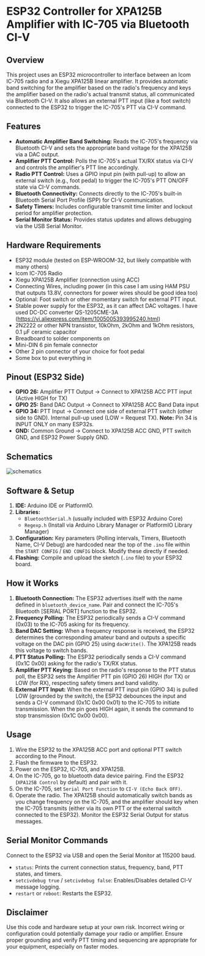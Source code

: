 # ESP32 Controller for XPA125B Amplifier with IC-705 via Bluetooth CI-V

## Overview

This project uses an ESP32 microcontroller to interface between an Icom IC-705 radio and a Xiegu XPA125B linear amplifier. It provides automatic band switching for the amplifier based on the radio's frequency and keys the amplifier based on the radio's actual transmit status, all communicated via Bluetooth CI-V. It also allows an external PTT input (like a foot switch) connected to the ESP32 to trigger the IC-705's PTT via CI-V command.

## Features

*   **Automatic Amplifier Band Switching:** Reads the IC-705's frequency via Bluetooth CI-V and sets the appropriate band voltage for the XPA125B via a DAC output.
*   **Amplifier PTT Control:** Polls the IC-705's actual TX/RX status via CI-V and controls the amplifier's PTT line accordingly.
*   **Radio PTT Control:** Uses a GPIO input pin (with pull-up) to allow an external switch (e.g., foot pedal) to trigger the IC-705's PTT ON/OFF state via CI-V commands.
*   **Bluetooth Connectivity:** Connects directly to the IC-705's built-in Bluetooth Serial Port Profile (SPP) for CI-V communication.
*   **Safety Timers:** Includes configurable transmit time limiter and lockout period for amplifier protection.
*   **Serial Monitor Status:** Provides status updates and allows debugging via the USB Serial Monitor.

## Hardware Requirements

*   ESP32 module (tested on ESP-WROOM-32, but likely compatible with many others)
*   Icom IC-705 Radio
*   Xiegu XPA125B Amplifier (connection using ACC)
*   Connecting Wires, including power (in this case I am using HAM PSU that outputs 13.8V, connectors for power wires should be good idea too)
*   Optional: Foot switch or other momentary switch for external PTT input.
*   Stable power supply for the ESP32, as it can affect DAC voltages. I have used DC-DC converter QS-1205CME-3A (https://vi.aliexpress.com/item/1005005393995240.html)
*   2N2222 or other NPN transistor, 10kOhm, 2kOhm and 1kOhm resistors, 0.1 µF ceramic capacitor
*   Breadboard to solder components on
*   Mini-DIN 6 pin female connector
*   Other 2 pin connector of your choice for foot pedal
*   Some box to put everything in

## Pinout (ESP32 Side)

*   **GPIO 26:** Amplifier PTT Output -> Connect to XPA125B ACC PTT input (Active HIGH for TX)
*   **GPIO 25:** Band DAC Output -> Connect to XPA125B ACC Band Data input
*   **GPIO 34:** PTT Input -> Connect one side of external PTT switch (other side to GND). Internal pull-up used (LOW = Request TX). **Note:** Pin 34 is INPUT ONLY on many ESP32s.
*   **GND:** Common Ground -> Connect to XPA125B ACC GND, PTT switch GND, and ESP32 Power Supply GND.

## Schematics

![schematics](https://github.com/user-attachments/assets/9c88de5a-8f9e-437e-92f0-efc036906c2f)



## Software & Setup

1.  **IDE:** Arduino IDE or PlatformIO.
2.  **Libraries:**
    *   `BluetoothSerial.h` (usually included with ESP32 Arduino Core)
    *   `Regexp.h` (Install via Arduino Library Manager or PlatformIO Library Manager)
3.  **Configuration:** Key parameters (Polling intervals, Timers, Bluetooth Name, CI-V Debug) are hardcoded near the top of the `.ino` file within the `START CONFIG` / `END CONFIG` block. Modify these directly if needed.
4.  **Flashing:** Compile and upload the sketch (`.ino` file) to your ESP32 board.

## How it Works

1.  **Bluetooth Connection:** The ESP32 advertises itself with the name defined in `bluetooth_device_name`. Pair and connect the IC-705's Bluetooth [SERIAL PORT] function to the ESP32.
2.  **Frequency Polling:** The ESP32 periodically sends a CI-V command (0x03) to the IC-705 asking for its frequency.
3.  **Band DAC Setting:** When a frequency response is received, the ESP32 determines the corresponding amateur band and outputs a specific voltage on the DAC pin (GPIO 25) using `dacWrite()`. The XPA125B reads this voltage to switch bands.
4.  **PTT Status Polling:** The ESP32 periodically sends a CI-V command (0x1C 0x00) asking for the radio's TX/RX status.
5.  **Amplifier PTT Keying:** Based on the radio's response to the PTT status poll, the ESP32 sets the Amplifier PTT pin (GPIO 26) HIGH (for TX) or LOW (for RX), respecting safety timers and band validity.
6.  **External PTT Input:** When the external PTT input pin (GPIO 34) is pulled LOW (grounded by the switch), the ESP32 debounces the input and sends a CI-V command (0x1C 0x00 0x01) to the IC-705 to initiate transmission. When the pin goes HIGH again, it sends the command to stop transmission (0x1C 0x00 0x00).

## Usage

1.  Wire the ESP32 to the XPA125B ACC port and optional PTT switch according to the Pinout.
2.  Flash the firmware to the ESP32.
3.  Power on the ESP32, IC-705, and XPA125B.
4.  On the IC-705, go to bluetooth data device pairing. Find the ESP32 (`XPA125B Control` by default) and pair with it.
5.  On the IC-705, set `Serial Port Function` to `CI-V (Echo Back OFF)`.
6.  Operate the radio. The XPA125B should automatically switch bands as you change frequency on the IC-705, and the amplifier should key when the IC-705 transmits (either via its own PTT or the external switch connected to the ESP32). Monitor the ESP32 Serial Output for status messages.

## Serial Monitor Commands

Connect to the ESP32 via USB and open the Serial Monitor at 115200 baud.

*   `status`: Prints the current connection status, frequency, band, PTT states, and timers.
*   `setcivdebug true` / `setcivdebug false`: Enables/Disables detailed CI-V message logging.
*   `restart` or `reboot`: Restarts the ESP32.

## Disclaimer

Use this code and hardware setup at your own risk. Incorrect wiring or configuration could potentially damage your radio or amplifier. Ensure proper grounding and verify PTT timing and sequencing are appropriate for your equipment, especially on faster modes.

